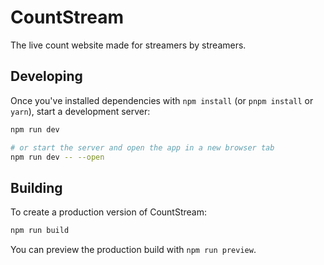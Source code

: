 # CountStream

The live count website made for streamers by streamers.

## Developing

Once you've installed dependencies with `npm install` (or `pnpm install` or `yarn`), start a development server:

```bash
npm run dev

# or start the server and open the app in a new browser tab
npm run dev -- --open
```

## Building

To create a production version of CountStream:

```bash
npm run build
```

You can preview the production build with `npm run preview`.
